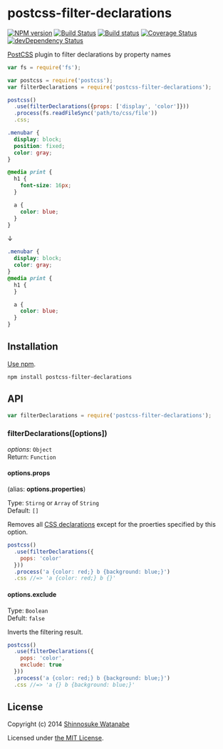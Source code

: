# postcss-filter-declarations

[![NPM version](https://badge.fury.io/js/postcss-filter-declarations.svg)](https://www.npmjs.org/package/postcss-filter-declarations)
[![Build Status](https://travis-ci.org/shinnn/postcss-filter-declarations.svg?branch=master)](https://travis-ci.org/shinnn/postcss-filter-declarations)
[![Build status](https://ci.appveyor.com/api/projects/status/bi4pflltlq5368ym?svg=true)](https://ci.appveyor.com/project/ShinnosukeWatanabe/postcss-filter-declarations)
[![Coverage Status](https://img.shields.io/coveralls/shinnn/postcss-filter-declarations.svg)](https://coveralls.io/r/shinnn/postcss-filter-declarations)
[![devDependency Status](https://david-dm.org/shinnn/postcss-filter-declarations/dev-status.svg)](https://david-dm.org/shinnn/postcss-filter-declarations#info=devDependencies)

[PostCSS](https://github.com/postcss/postcss) plugin to filter declarations by property names

```javascript
var fs = require('fs');

var postcss = require('postcss');
var filterDeclarations = require('postcss-filter-declarations');

postcss()
  .use(filterDeclarations({props: ['display', 'color']}))
  .process(fs.readFileSync('path/to/css/file'))
  .css;
```

```css
.menubar {
  display: block;
  position: fixed;
  color: gray;
}

@media print {
  h1 {
    font-size: 16px;
  }

  a {
    color: blue;
  }
}
```

↓

```css
.menubar {
  display: block;
  color: gray;
}
@media print {
  h1 {
  }

  a {
    color: blue;
  }
}
```

## Installation

[Use npm](https://www.npmjs.org/doc/cli/npm-install.html).

```
npm install postcss-filter-declarations
```

## API

```javascript
var filterDeclarations = require('postcss-filter-declarations');
```

### filterDeclarations([options])

*options*: `Object`  
Return: `Function`

#### options.props

(alias: **options.properties**)

Type: `Stirng` or `Array` of `String`  
Default: `[]`

Removes all [CSS declarations](https://github.com/postcss/postcss#declaration-node) except for the proerties specified by this option.

```javascript
postcss()
  .use(filterDeclarations({
    pops: 'color'
  }))
  .process('a {color: red;} b {background: blue;}')
  .css //=> 'a {color: red;} b {}'
```

#### options.exclude

Type: `Boolean`  
Defult: `false`

Inverts the filtering result.

```javascript
postcss()
  .use(filterDeclarations({
    pops: 'color',
    exclude: true
  }))
  .process('a {color: red;} b {background: blue;}')
  .css //=> 'a {} b {background: blue;}'
```

## License

Copyright (c) 2014 [Shinnosuke Watanabe](https://github.com/shinnn)

Licensed under [the MIT License](./LICENSE).
